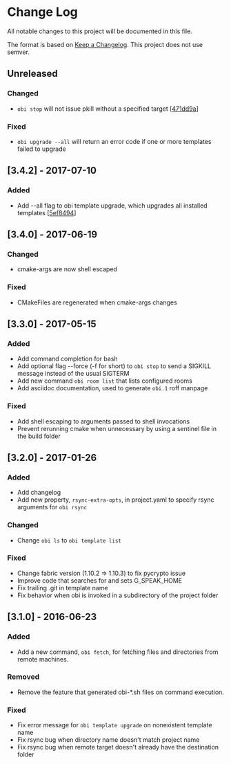 # Change Log
All notable changes to this project will be documented in this file.

The format is based on [Keep a Changelog](http://keepachangelog.com/).
This project does not use semver.

## Unreleased

### Changed
- `obi stop` will not issue pkill without a specified target [[471dd9a](https://github.com/Oblong/obi/commit/471dd9a06fab9bf09288d76eafe0bad6c17f3ab7)]

### Fixed
- `obi upgrade --all` will return an error code if one or more templates failed to upgrade

## [3.4.2] - 2017-07-10

### Added
- Add --all flag to obi template upgrade, which upgrades all installed templates [[5ef8494](https://github.com/Oblong/obi/commit/5ef849444f8c3bf9b0ed89e0ff50deec3fbebb17)]

## [3.4.0] - 2017-06-19

### Changed
- cmake-args are now shell escaped

### Fixed
- CMakeFiles are regenerated when cmake-args changes

## [3.3.0] - 2017-05-15
### Added
- Add command completion for bash
- Add optional flag --force (-f for short) to `obi stop` to send a SIGKILL message instead of the usual SIGTERM
- Add new command `obi room list` that lists configured rooms
- Add asciidoc documentation, used to generate `obi.1` roff manpage

### Fixed
- Add shell escaping to arguments passed to shell invocations
- Prevent rerunning cmake when unnecessary by using a sentinel file in the build folder

## [3.2.0] - 2017-01-26
### Added
- Add changelog
- Add new property, `rsync-extra-opts`, in project.yaml to specify rsync arguments for `obi rsync`

### Changed
- Change `obi ls` to `obi template list`

### Fixed
- Change fabric version (1.10.2 => 1.10.3) to fix pycrypto issue
- Improve code that searches for and sets G_SPEAK_HOME
- Fix trailing .git in template name
- Fix behavior when obi is invoked in a subdirectory of the project folder

## [3.1.0] - 2016-06-23
### Added
- Add a new command, `obi fetch`, for fetching files and directories from remote machines.

### Removed
- Remove the feature that generated obi-*.sh files on command execution.

### Fixed
- Fix error message for `obi template upgrade` on nonexistent template name
- Fix rsync bug when directory name doesn't match project name
- Fix rsync bug when remote target doesn't already have the destination folder

